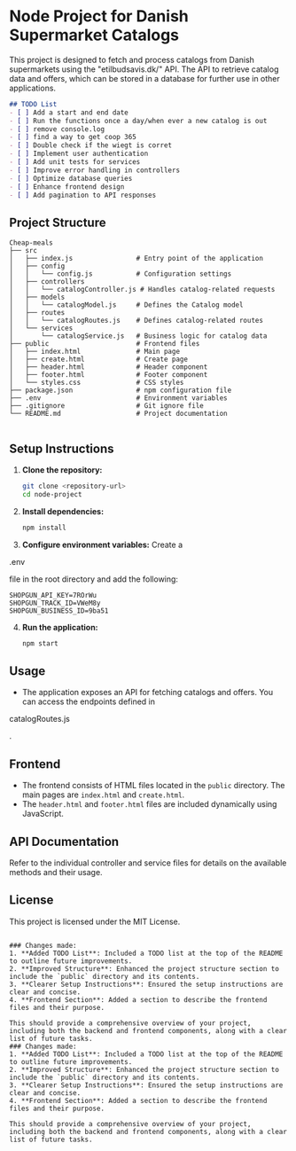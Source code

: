 # Node Project for Danish Supermarket Catalogs

This project is designed to fetch and process catalogs from Danish supermarkets using the "etilbudsavis.dk/" API. The API to retrieve catalog data and offers, which can be stored in a database for further use in other applications.

```markdown
## TODO List
- [ ] Add a start and end date
- [ ] Run the functions once a day/when ever a new catalog is out
- [ ] remove console.log
- [ ] find a way to get coop 365
- [ ] Double check if the wiegt is corret
- [ ] Implement user authentication
- [ ] Add unit tests for services
- [ ] Improve error handling in controllers
- [ ] Optimize database queries
- [ ] Enhance frontend design
- [ ] Add pagination to API responses

```
## Project Structure

```
Cheap-meals
├── src
│   ├── index.js                # Entry point of the application
│   ├── config
│   │   └── config.js           # Configuration settings
│   ├── controllers
│   │   └── catalogController.js # Handles catalog-related requests
│   ├── models
│   │   └── catalogModel.js     # Defines the Catalog model
│   ├── routes
│   │   └── catalogRoutes.js    # Defines catalog-related routes
│   └── services
│       └── catalogService.js   # Business logic for catalog data
├── public                      # Frontend files
│   ├── index.html              # Main page
│   ├── create.html             # Create page
│   ├── header.html             # Header component
│   ├── footer.html             # Footer component
│   └── styles.css              # CSS styles
├── package.json                # npm configuration file
├── .env                        # Environment variables
├── .gitignore                  # Git ignore file
└── README.md                   # Project documentation


```
## Setup Instructions

1. **Clone the repository:**
   ```bash
   git clone <repository-url>
   cd node-project
   ```

2. **Install dependencies:**
   ```bash
   npm install
   ```

3. **Configure environment variables:**
   Create a 

.env

 file in the root directory and add the following:
   ```env
   SHOPGUN_API_KEY=7ROrWu
   SHOPGUN_TRACK_ID=VWeM8y
   SHOPGUN_BUSINESS_ID=9ba51
   ```

4. **Run the application:**
   ```bash
   npm start
   ```

## Usage

- The application exposes an API for fetching catalogs and offers. You can access the endpoints defined in 

catalogRoutes.js

.

## Frontend

- The frontend consists of HTML files located in the `public` directory. The main pages are `index.html` and `create.html`.
- The `header.html` and `footer.html` files are included dynamically using JavaScript.

## API Documentation

Refer to the individual controller and service files for details on the available methods and their usage.

## License

This project is licensed under the MIT License.
```

### Changes made:
1. **Added TODO List**: Included a TODO list at the top of the README to outline future improvements.
2. **Improved Structure**: Enhanced the project structure section to include the `public` directory and its contents.
3. **Clearer Setup Instructions**: Ensured the setup instructions are clear and concise.
4. **Frontend Section**: Added a section to describe the frontend files and their purpose.

This should provide a comprehensive overview of your project, including both the backend and frontend components, along with a clear list of future tasks.
### Changes made:
1. **Added TODO List**: Included a TODO list at the top of the README to outline future improvements.
2. **Improved Structure**: Enhanced the project structure section to include the `public` directory and its contents.
3. **Clearer Setup Instructions**: Ensured the setup instructions are clear and concise.
4. **Frontend Section**: Added a section to describe the frontend files and their purpose.

This should provide a comprehensive overview of your project, including both the backend and frontend components, along with a clear list of future tasks.

